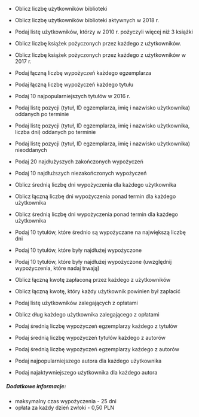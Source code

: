  * Oblicz liczbę użytkowników biblioteki
 * Oblicz liczbę użytkowników biblioteki aktywnych w 2018 r.
 * Podaj listę użytkowników, którzy w 2010 r. pożyczyli więcej niż 3 książki
 * Oblicz liczbę książek pożyczonych przez każdego z użytkowników.
 * Oblicz liczbę książek pożyczonych przez każdego z użytkowników w 2017 r.



 * Podaj łączną liczbę wypożyczeń każdego egzemplarza
 * Podaj łączną liczbę wypożyczeń każdego tytułu
 * Podaj 10 najpopularniejszych tytułów w 2016 r.



 * Podaj listę pozycji (tytuł, ID egzemplarza, imię i nazwisko użytkownika) oddanych po terminie
 * Podaj listę pozycji (tytuł, ID egzemplarza, imię i nazwisko użytkownika, liczba dni) oddanych po terminie
 * Podaj listę pozycji (tytuł, ID egzemplarza, imię i nazwisko użytkownika) nieoddanych



 * Podaj 20 najdłużyszych zakończonych wypożyczeń
 * Podaj 10 najdłuższych niezakończonych wypożyczeń



 * Oblicz średnią liczbę dni wypożyczenia dla każdego użytkownika
 * Oblicz łączną liczbę dni wypożyczenia ponad termin dla każdego użytkownika
 * Oblicz średnią liczbę dni wypożyczenia ponad termin dla każdego użytkownika



 * Podaj 10 tytułów, które średnio są wypożyczane na największą liczbę dni
 * Podaj 10 tytułów, które były najdłużej wypożyczone
 * Podaj 10 tytułów, które były najdłużej wypożyczone (uwzględnij wypożyczenia, które nadaj trwają)



 * Oblicz łączną kwotę zapłaconą przez każdego z użytkowników
 * Oblicz łączną kwotę, który każdy użytkownik powinien był zapłacić
 * Podaj listę użytkowników zalegających z opłatami
 * Oblicz dług każdego użytkownika zalegającego z opłatami



 * Podaj średnią liczbę wypożyczeń egzemplarzy każdego z tytułów
 * Podaj średnią liczbę wypożyczeń tytułów każdego z autorów
 * Podaj średnią liczbę wypożyczeń egzemplarzy każdego z autorów



 * Podaj najpopularniejszego autora dla każdego użytkownika
 * Podaj najaktywniejszego użytkownika dla każdego autora

##### Dodatkowe informacje:
  
  * maksymalny czas wypożyczenia - 25 dni
  * opłata za każdy dzień zwłoki - 0,50 PLN
